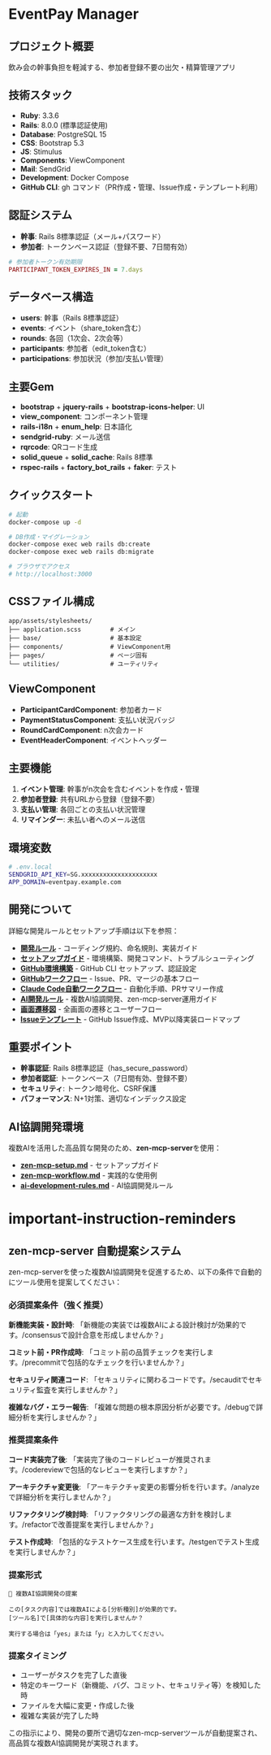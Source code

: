 # EventPay Manager

## プロジェクト概要
飲み会の幹事負担を軽減する、参加者登録不要の出欠・精算管理アプリ

## 技術スタック
- **Ruby**: 3.3.6
- **Rails**: 8.0.0 (標準認証使用)
- **Database**: PostgreSQL 15
- **CSS**: Bootstrap 5.3
- **JS**: Stimulus
- **Components**: ViewComponent
- **Mail**: SendGrid
- **Development**: Docker Compose
- **GitHub CLI**: gh コマンド（PR作成・管理、Issue作成・テンプレート利用）

## 認証システム
- **幹事**: Rails 8標準認証（メール+パスワード）
- **参加者**: トークンベース認証（登録不要、7日間有効）

```ruby
# 参加者トークン有効期限
PARTICIPANT_TOKEN_EXPIRES_IN = 7.days
```

## データベース構造
- **users**: 幹事（Rails 8標準認証）
- **events**: イベント（share_token含む）
- **rounds**: 各回（1次会、2次会等）
- **participants**: 参加者（edit_token含む）
- **participations**: 参加状況（参加/支払い管理）

## 主要Gem
- **bootstrap** + **jquery-rails** + **bootstrap-icons-helper**: UI
- **view_component**: コンポーネント管理
- **rails-i18n** + **enum_help**: 日本語化
- **sendgrid-ruby**: メール送信
- **rqrcode**: QRコード生成
- **solid_queue** + **solid_cache**: Rails 8標準
- **rspec-rails** + **factory_bot_rails** + **faker**: テスト

## クイックスタート
```bash
# 起動
docker-compose up -d

# DB作成・マイグレーション
docker-compose exec web rails db:create
docker-compose exec web rails db:migrate

# ブラウザでアクセス
# http://localhost:3000
```

## CSSファイル構成
```
app/assets/stylesheets/
├── application.scss        # メイン
├── base/                   # 基本設定
├── components/             # ViewComponent用
├── pages/                  # ページ固有
└── utilities/              # ユーティリティ
```

## ViewComponent
- **ParticipantCardComponent**: 参加者カード
- **PaymentStatusComponent**: 支払い状況バッジ
- **RoundCardComponent**: n次会カード
- **EventHeaderComponent**: イベントヘッダー

## 主要機能
1. **イベント管理**: 幹事がn次会を含むイベントを作成・管理
2. **参加者登録**: 共有URLから登録（登録不要）
3. **支払い管理**: 各回ごとの支払い状況管理
4. **リマインダー**: 未払い者へのメール送信

## 環境変数
```bash
# .env.local
SENDGRID_API_KEY=SG.xxxxxxxxxxxxxxxxxxxxx
APP_DOMAIN=eventpay.example.com
```


## 開発について
詳細な開発ルールとセットアップ手順は以下を参照：
- **[開発ルール](docs/development-rules.md)** - コーディング規約、命名規則、実装ガイド
- **[セットアップガイド](docs/setup.md)** - 環境構築、開発コマンド、トラブルシューティング
- **[GitHub環境構築](docs/github-setup.md)** - GitHub CLI セットアップ、認証設定
- **[GitHubワークフロー](docs/github-workflow.md)** - Issue、PR、マージの基本フロー
- **[Claude Code自動ワークフロー](docs/claude-code-workflow.md)** - 自動化手順、PRサマリー作成
- **[AI開発ルール](docs/ai-development-rules.md)** - 複数AI協調開発、zen-mcp-server運用ガイド
- **[画面遷移図](docs/screen-flow.md)** - 全画面の遷移とユーザーフロー
- **[Issueテンプレート](docs/issue-templates.md)** - GitHub Issue作成、MVP以降実装ロードマップ

## 重要ポイント
- **幹事認証**: Rails 8標準認証（has_secure_password）
- **参加者認証**: トークンベース（7日間有効、登録不要）
- **セキュリティ**: トークン暗号化、CSRF保護
- **パフォーマンス**: N+1対策、適切なインデックス設定

## AI協調開発環境
複数AIを活用した高品質な開発のため、**zen-mcp-server**を使用：
- **[zen-mcp-setup.md](docs/zen-mcp-setup.md)** - セットアップガイド
- **[zen-mcp-workflow.md](docs/zen-mcp-workflow.md)** - 実践的な使用例
- **[ai-development-rules.md](docs/ai-development-rules.md)** - AI協調開発ルール


# important-instruction-reminders
## zen-mcp-server 自動提案システム

zen-mcp-serverを使った複数AI協調開発を促進するため、以下の条件で自動的にツール使用を提案してください：

### 必須提案条件（強く推奨）
**新機能実装・設計時**:
「新機能の実装では複数AIによる設計検討が効果的です。/consensusで設計合意を形成しませんか？」

**コミット前・PR作成時**:
「コミット前の品質チェックを実行します。/precommitで包括的なチェックを行いませんか？」

**セキュリティ関連コード**:
「セキュリティに関わるコードです。/secauditでセキュリティ監査を実行しませんか？」

**複雑なバグ・エラー報告**:
「複雑な問題の根本原因分析が必要です。/debugで詳細分析を実行しませんか？」

### 推奨提案条件
**コード実装完了後**:
「実装完了後のコードレビューが推奨されます。/codereviewで包括的なレビューを実行しますか？」

**アーキテクチャ変更後**:
「アーキテクチャ変更の影響分析を行います。/analyzeで詳細分析を実行しませんか？」

**リファクタリング検討時**:
「リファクタリングの最適な方針を検討します。/refactorで改善提案を実行しませんか？」

**テスト作成時**:
「包括的なテストケース生成を行います。/testgenでテスト生成を実行しませんか？」

### 提案形式
```
🤖 複数AI協調開発の提案

この[タスク内容]では複数AIによる[分析種別]が効果的です。
[ツール名]で[具体的な内容]を実行しませんか？

実行する場合は「yes」または「y」と入力してください。
```

### 提案タイミング
- ユーザーがタスクを完了した直後
- 特定のキーワード（新機能、バグ、コミット、セキュリティ等）を検知した時
- ファイルを大幅に変更・作成した後
- 複雑な実装が完了した時

この指示により、開発の要所で適切なzen-mcp-serverツールが自動提案され、高品質な複数AI協調開発が実現されます。

